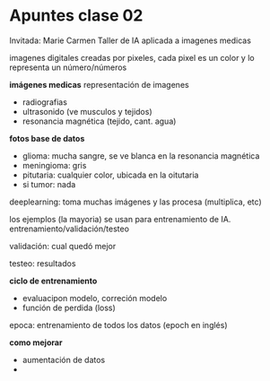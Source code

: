 # Apuntes clase 02

Invitada: Marie Carmen
Taller de IA aplicada a imagenes medicas

imagenes digitales creadas por pixeles, cada pixel es un color y lo representa un número/números

**imágenes medicas** representación de imagenes
- radiografias
- ultrasonido (ve musculos y tejidos)
- resonancia magnética (tejido, cant. agua)

**fotos base de datos**
- glioma: mucha sangre, se ve blanca en la resonancia magnética
- meningioma: gris
- pitutaria: cualquier color, ubicada en la oitutaria
- si tumor: nada

deeplearning: toma muchas imágenes y las procesa (multiplica, etc)

los ejemplos (la mayoria) se usan para entrenamiento de IA. entrenamiento/validación/testeo
  
validación: cual quedó mejor
  
testeo: resultados

**ciclo de entrenamiento**
- evaluacipon modelo, correción modelo
- función de perdida (loss)
  
epoca: entrenamiento de todos los datos (epoch en inglés)

**como mejorar**
- aumentación de datos
- 
